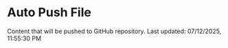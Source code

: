 # Auto Push File

Content that will be pushed to GitHub repository.
Last updated: 07/12/2025, 11:55:30 PM